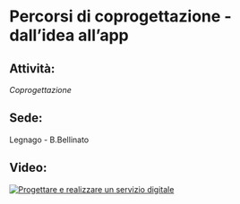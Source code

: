 # Percorsi di coprogettazione - dall’idea all’app

## Attività:
*Coprogettazione*

## Sede:
Legnago - B.Bellinato

## Video:
[![Progettare e realizzare un servizio digitale](https://img.youtube.com/vi/g4LNr4Eqfas/0.jpg)](https://www.youtube.com/watch?v=g4LNr4Eqfas)
